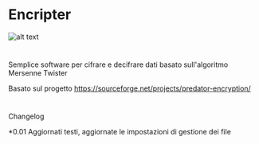 # Encripter
![alt text](https://travis-ci.org/ciberfox/Encripter.svg)
#
Semplice software per cifrare e decifrare dati basato sull'algoritmo Mersenne Twister

Basato sul progetto https://sourceforge.net/projects/predator-encryption/

#
Changelog

*0.01
Aggiornati testi, aggiornate le impostazioni di gestione dei file
